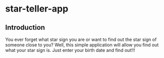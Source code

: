 # star-teller-app
## Introduction
You ever forget what star sign you are or want to find out the star sign of someone close to you? Well, this simple application will allow you find out what your star sign is. Just enter your birth date and find out!!!